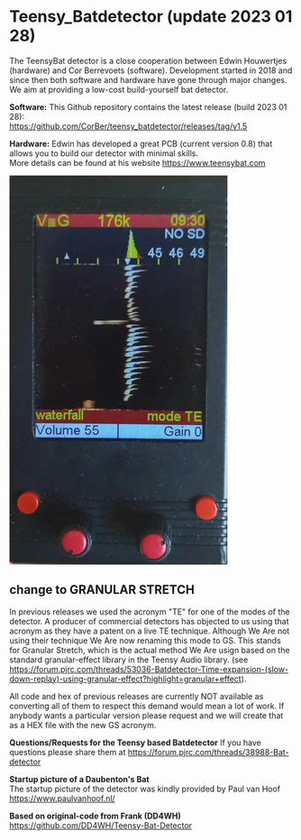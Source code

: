 # Teensy_Batdetector  (update 2023 01 28)
The TeensyBat detector is a close cooperation between Edwin Houwertjes (hardware) and Cor Berrevoets (software). Development started in 2018 and since then both software and hardware have gone through major changes. We aim at providing a low-cost build-yourself bat detector.



<b>Software:</b>
This Github repository contains the latest release (build 2023 01 28):<br>
https://github.com/CorBer/teensy_batdetector/releases/tag/v1.5

<b>Hardware:</b>
Edwin has developed a great PCB (current version 0.8) that allows you to build our detector with minimal skills. <br>More details can be found at his website https://www.teensybat.com

![](images/Teensybat.png?raw=true)

## <b>change to GRANULAR STRETCH</b>
In previous releases we used the acronym "TE" for one of the modes of the detector. A producer of commercial detectors has objected to us using that acronym as they have a patent on a live TE technique. Although We Are not using their technique We Are now renaming this mode to GS. This stands for Granular Stretch, which is the actual method We Are usign based on the standard granular-effect library in the Teensy Audio library. (see https://forum.pjrc.com/threads/53036-Batdetector-Time-expansion-(slow-down-replay)-using-granular-effect?highlight=granular+effect).

All code and hex of previous releases are currently NOT available  as converting all of them to respect this demand would mean a lot of work. If anybody wants a particular version please request and we will create that as a HEX file with the new GS acronym.

<b>Questions/Requests for the Teensy based Batdetector</b>
If you have questions please share them at 
https://forum.pjrc.com/threads/38988-Bat-detector


<b>Startup picture of a Daubenton's Bat </b><br>
The startup picture of the detector was kindly provided by Paul van Hoof https://www.paulvanhoof.nl/

<b>Based on original-code from Frank (DD4WH)</b>
https://github.com/DD4WH/Teensy-Bat-Detector 
<br>

